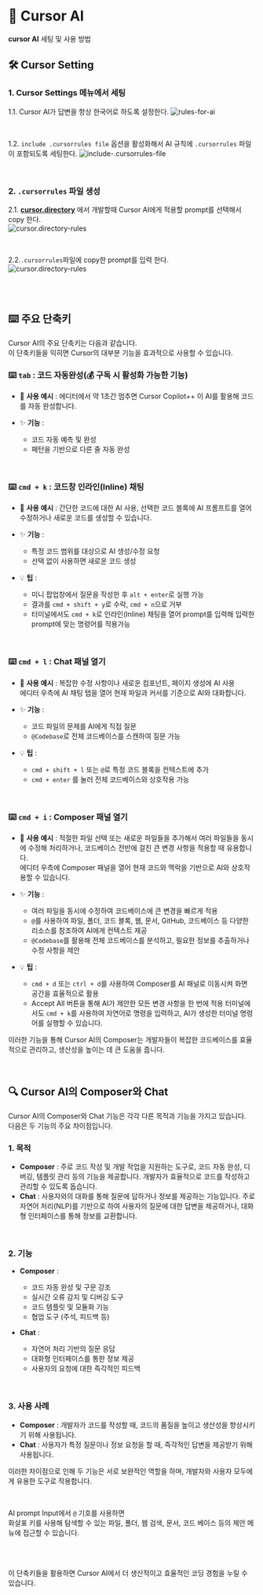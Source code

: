 # 🤖 Cursor AI

**cursor AI** 세팅 및 사용 방법

## 🛠️ Cursor Setting

### 1. **Cursor Settings 메뉴에서 세팅**
  
1.1. Cursor AI가 답변을 항상 한국어로 하도록 설정한다.
  ![rules-for-ai](./images/cursor-setting/rules-for-ai.png)

<br>

1.2. `include .cursorrules file` 옵션을 활성화해서 AI 규칙에 `.cursorrules` 파일이 포함되도록 세팅한다.
  ![include-.cursorrules-file](./images/cursor-setting/include-.cursorrules-file.png)

<br>

### 2. **`.cursorrules` 파일 생성**    
      
2.1. **[cursor.directory](https://cursor.directory/rules)** 에서 개발할때 Cursor AI에게 적용할 prompt를 선택해서 copy 한다.  
![cursor.directory-rules](./images/cursor-setting/cursor.directory-rules-1.png)

<br>

2.2.`.cursorrules`파일에 copy한 prompt를 입력 한다.   
![cursor.directory-rules](./images/cursor-setting/cursor.directory-rules-2.png)

<br>
<br>

## ⌨️ 주요 단축키

Cursor AI의 주요 단축키는 다음과 같습니다.   
이 단축키들을 익히면 Cursor의 대부분 기능을 효과적으로 사용할 수 있습니다.

### ⌨️ `tab` : 코드 자동완성(💰 구독 시 활성화 가능한 기능)
- 📝 **사용 예시** : 에디터에서 약 1초간 멈추면 Cursor Copilot++ 이 AI를 활용해 코드를 자동 완성합니다.

- ✨ **기능** :
  - 코드 자동 예측 및 완성
  - 패턴을 기반으로 다른 줄 자동 완성

<br>

### ⌨️ `cmd + k` : 코드창 인라인(Inline) 채팅

- 📝 **사용 예시** : 간단한 코드에 대한 AI 사용, 선택한 코드 블록에 AI 프롬프트를 열어 수정하거나 새로운 코드를 생성할 수 있습니다.

- ✨ **기능** :
  - 특정 코드 범위를 대상으로 AI 생성/수정 요청
  - 선택 없이 사용하면 새로운 코드 생성  

- 💡 **팁** :
  - 미니 팝업창에서 질문을 작성한 후 `alt + enter`로 실행 가능
  - 결과를 `cmd + shift + y`로 수락, `cmd + n`으로 거부
  - 터미널에서도 `cmd + k`로 인라인(Inline) 채팅을 열어 prompt를 입력해 입력한 prompt에 맞는 명령어를 적용가능

<br>

### ⌨️ `cmd + l` : Chat 패널 열기

- 📝 **사용 예시** : 복잡한 수정 사항이나 새로운 컴포넌트, 페이지 생성에 AI 사용   
                에디터 우측에 AI 채팅 탭을 열어 현재 파일과 커서를 기준으로 AI와 대화합니다.

- ✨ **기능** :
  - 코드 파일의 문제를 AI에게 직접 질문
  - `@Codebase`로 전체 코드베이스를 스캔하여 질문 가능

- 💡 **팁** :
  - `cmd + shift + l` 또는 `@`로 특정 코드 블록을 컨텍스트에 추가
  - `cmd + enter` 를 눌러 전체 코드베이스와 상호작용 가능

<br>

### ⌨️ `cmd + i` : Composer 패널 열기

- 📝 **사용 예시** : 적절한 파일 선택 또는 새로운 파일들을 추가해서 여러 파일들을 동시에 수정해 처리하거나, 코드베이스 전반에 걸친 큰 변경 사항을 적용할 때 유용합니다.                
                에디터 우측에 Composer 패널을 열어 현재 코드와 맥락을 기반으로 AI와 상호작용할 수 있습니다.

- ✨ **기능** :
  - 여러 파일을 동시에 수정하여 코드베이스에 큰 변경을 빠르게 적용
  - `@`를 사용하여 파일, 폴더, 코드 블록, 웹, 문서, GitHub, 코드베이스 등 다양한 리소스를 참조하여 AI에게 컨텍스트 제공
  - `@Codebase`를 활용해 전체 코드베이스를 분석하고, 필요한 정보를 추출하거나 수정 사항을 제안

- 💡 **팁** :
  - `cmd + d` 또는 `ctrl + d`를 사용하여 Composer를 AI 패널로 이동시켜 화면 공간을 효율적으로 활용
  - Accept All 버튼을 통해 AI가 제안한 모든 변경 사항을 한 번에 적용 터미널에서도 `cmd + k`를 사용하여 자연어로 명령을 입력하고, AI가 생성한 터미널 명령어를 실행할 수 있습니다.

이러한 기능을 통해 Cursor AI의 Composer는 개발자들이 복잡한 코드베이스를 효율적으로 관리하고, 생산성을 높이는 데 큰 도움을 줍니다.

<br>

## 🔍 Cursor AI의 Composer와 Chat

Cursor AI의 Composer와 Chat 기능은 각각 다른 목적과 기능을 가지고 있습니다.   
다음은 두 기능의 주요 차이점입니다.

### 1. 목적
- **Composer** : 주로 코드 작성 및 개발 작업을 지원하는 도구로, 코드 자동 완성, 디버깅, 템플릿 관리 등의 기능을 제공합니다.
                 개발자가 효율적으로 코드를 작성하고 관리할 수 있도록 돕습니다.
- **Chat** : 사용자와의 대화를 통해 질문에 답하거나 정보를 제공하는 기능입니다.
             주로 자연어 처리(NLP)를 기반으로 하여 사용자의 질문에 대한 답변을 제공하거나, 대화형 인터페이스를 통해 정보를 교환합니다.

<br>

### 2. 기능
- **Composer** :
  - 코드 자동 완성 및 구문 강조
  - 실시간 오류 감지 및 디버깅 도구
  - 코드 템플릿 및 모듈화 기능
  - 협업 도구 (주석, 피드백 등)

- **Chat** :
  - 자연어 처리 기반의 질문 응답
  - 대화형 인터페이스를 통한 정보 제공
  - 사용자의 요청에 대한 즉각적인 피드백

<br>

### 3. 사용 사례
- **Composer** : 개발자가 코드를 작성할 때, 코드의 품질을 높이고 생산성을 향상시키기 위해 사용됩니다.
- **Chat** : 사용자가 특정 질문이나 정보 요청을 할 때, 즉각적인 답변을 제공받기 위해 사용됩니다.

이러한 차이점으로 인해 두 기능은 서로 보완적인 역할을 하며, 개발자와 사용자 모두에게 유용한 도구로 작용합니다.

<br>

AI prompt Input에서 `@` 기호를 사용하면   
화살표 키를 사용해 탐색할 수 있는 파일, 폴더, 웹 검색, 문서, 코드 베이스 등의 제안 메뉴에 접근할 수 있습니다.

<br>
<br>

이 단축키들을 활용하면 Cursor AI에서 더 생산적이고 효율적인 코딩 경험을 누릴 수 있습니다.

